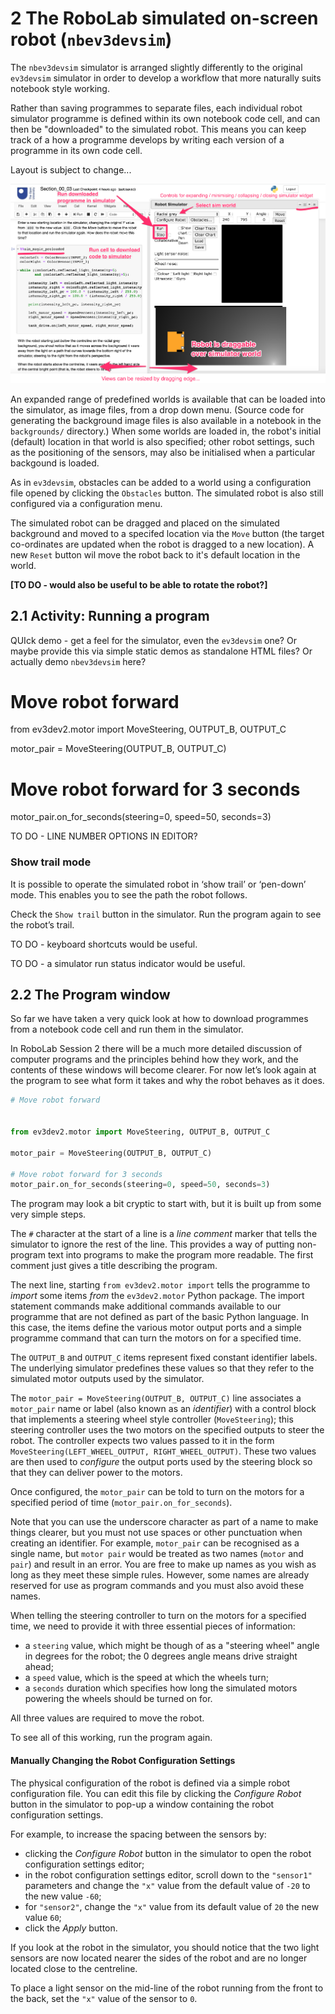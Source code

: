# 2 The RoboLab simulated on-screen robot (`nbev3devsim`)




<!-- #region -->

The `nbev3devsim` simulator is arranged slightly differently to the original `ev3devsim` simulator in order to develop a workflow that more naturally suits notebook style working.

Rather than saving programmes to separate files, each individual robot simulator programme is defined within its own notebook code cell, and can then be "downloaded" to the simulated robot. This means you can keep track of a how a programme develops by writing each version of a programme in its own code cell. 


<div class='alert-danger'>Layout is subject to change...</div>

![Screenshot of ev3devsim simulator showing a simulator world canvas, programming area and outpur trace window. SUJECT TO CHANGE](../images/nbev3devsim_overview.png)


An expanded range of predefined worlds is available that can be loaded into the simulator, as image files, from a drop down menu. (Source code for generating the background image files is also available in a notebook in the `backgrounds/` directory.) When some worlds are loaded in, the robot's initial (default) location in that world is also specified; other robot settings, such as the positioning of the sensors, may also be initialised when a particular backgound is loaded. 

As in `ev3devsim`, obstacles can be added to a world using a configuration file opened by clicking the `Obstacles` button. The simulated robot is also still configured via a configuration menu.

The simulated robot can be dragged and placed on the simulated background and moved to a specifed location via the `Move` button (the target co-ordinates are updated when the robot is dragged to a new location). A new `Reset` button wil move the robot back to it's default location in the world.

__[TO DO - would also be useful to be able to rotate the robot?]__



## 2.1 Activity: Running a program

QUIck demo - get a feel for the simulator, even the `ev3devsim` one? Or maybe provide this via simple static demos as standalone HTML files? Or actually demo `nbev3devsim` here?

<!-- #raw -->
# Move robot forward

from ev3dev2.motor import MoveSteering, OUTPUT_B, OUTPUT_C

motor_pair = MoveSteering(OUTPUT_B, OUTPUT_C)

# Move robot forward for 3 seconds
motor_pair.on_for_seconds(steering=0, speed=50, seconds=3)
<!-- #endraw -->

<!-- #region -->


TO DO - LINE NUMBER OPTIONS IN EDITOR?
<!-- #endregion -->

### Show trail mode

It is possible to operate the simulated robot in ‘show trail’ or ‘pen-down’ mode. This enables you to see the path the robot follows.

Check the `Show trail`  button in the simulator. Run the program again to see the robot’s trail.

TO DO - keyboard shortcuts would be useful.

TO DO - a simulator run status indicator would be useful.


## 2.2 The Program window


So far we have taken a very quick look at how to download programmes from a notebook code cell and run them in the simulator.

In RoboLab Session 2 there will be a much more detailed discussion of computer programs and the principles behind how they work, and the contents of these windows will become clearer. For now let’s look again at the program to see what form it takes and why the robot behaves as it does.


<!-- #region -->
```python
# Move robot forward


from ev3dev2.motor import MoveSteering, OUTPUT_B, OUTPUT_C

motor_pair = MoveSteering(OUTPUT_B, OUTPUT_C)

# Move robot forward for 3 seconds
motor_pair.on_for_seconds(steering=0, speed=50, seconds=3)
```

The program may look a bit cryptic to start with, but it is built up from some very simple steps.

The `#` character at the start of a line is a *line comment* marker that tells the simulator to ignore the rest of the line. This provides a way of putting non-program text into programs to make the program more readable. The first comment just gives a title describing the program. 

The next line, starting `from ev3dev2.motor import` tells the programme to *import* some items *from* the `ev3dev2.motor` Python package. The import statement commands make additional commands available to our programme that are not defined as part of the basic Python language. In this case, the items define the various motor output ports and a simple programme command that can turn the motors on for a specified time.

The `OUTPUT_B` and `OUTPUT_C` items represent fixed constant identifier labels. The underlying simulator predefines these values so that they refer to the simulated motor outputs used by the simulator.

The `motor_pair = MoveSteering(OUTPUT_B, OUTPUT_C)` line associates a `motor_pair`  name or label (also known as an *identifier*) with a control block that implements a steering wheel style controller (`MoveSteering`); this steering controller uses the two motors on the specified outputs to steer the robot. The controller expects two values passed to it in the form `MoveSteering(LEFT_WHEEL_OUTPUT, RIGHT_WHEEL_OUTPUT)`. These two values are then used to *configure* the output ports used by the steering block so that they can deliver power to the motors.

Once configured, the `motor_pair` can be told to turn on the motors for a specified period of time (`motor_pair.on_for_seconds`).

Note that you can use the underscore character as part of a name to make things clearer, but you must not use spaces or other punctuation when creating an identifier. For example, `motor_pair` can be recognised as a single name, but `motor pair` would be treated as two names (`motor` and `pair`) and result in an error. You are free to make up names as you wish as long as they meet these simple rules. However, some names are already reserved for use as program commands and you must also avoid these names. 

When telling the steering controller to turn on the motors for a specified time, we need to provide it with three essential pieces of information:

- a `steering` value, which might be though of as a "steering wheel" angle in degrees for the robot; the 0 degrees angle means drive straight ahead;
- a `speed` value, which is the speed at which the wheels turn;
- a `seconds` duration which specifies how long the simulated motors powering the wheels should be turned on for.

All three values are required to move the robot.

To see all of this working, run the program again.
<!-- #endregion -->

#### Manually Changing the Robot Configuration Settings

The physical configuration of the robot is defined via a simple robot configuration file. You can edit this file by clicking the *Configure Robot* button in the simulator to pop-up a window containing the robot configuration settings.

For example, to increase the spacing between the sensors by:

- clicking the *Configure Robot* button in the simulator to open the robot configuration settings editor;
- in the robot configuration settings editor, scroll down to the `"sensor1"` parameters and change the `"x"` value from the default value of `-20` to the new value `-60`;
- for `"sensor2"`, change the `"x"` value from its default value of `20` the new value `60`;
- click the *Apply* button.

If you look at the robot in the simulator, you should notice that the two light sensors are now located nearer the sides of the robot and are no longer located close to the centreline.

To place a light sensor on the mid-line of the robot running from the front to the back, set the `"x"` value of the sensor to `0`.
